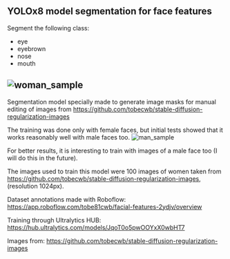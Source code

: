 ## YOLOx8 model segmentation for face features

Segment the following class:

- eye
- eyebrown
- nose
- mouth

![woman_sample](https://raw.githubusercontent.com/tobecwb/facial-features-yolo8x-seg/main/woman_sample.jpg)
--- 

Segmentation model specially made to generate image masks for manual editing of images from https://github.com/tobecwb/stable-diffusion-regularization-images

The training was done only with female faces, but initial tests showed that it works reasonably well with male faces too.
![man_sample](https://raw.githubusercontent.com/tobecwb/facial-features-yolo8x-seg/main/man_sample.jpg)

For better results, it is interesting to train with images of a male face too (I will do this in the future).

The images used to train this model were 100 images of women taken from https://github.com/tobecwb/stable-diffusion-regularization-images, (resolution 1024px).

Dataset annotations made with Roboflow:
https://app.roboflow.com/tobe81cwb/facial-features-2ydjv/overview

Training through Ultralytics HUB:
https://hub.ultralytics.com/models/JqoT0o5pwOOYxX0wbHT7

Images from:
https://github.com/tobecwb/stable-diffusion-regularization-images
